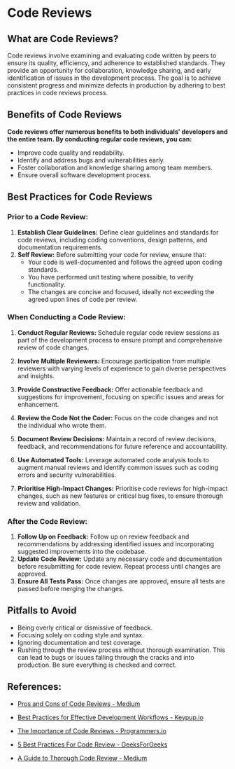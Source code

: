 # Code Reviews

## What are Code Reviews?

Code reviews involve examining and evaluating code written by peers to ensure its quality, efficiency, and adherence to established standards. They provide an opportunity for collaboration, knowledge sharing, and early identification of issues in the development process. The goal is to achieve consistent progress and minimize defects in production by adhering to best practices in code reviews process.

## Benefits of Code Reviews
**Code reviews offer numerous benefits to both individuals’ developers and the entire team. By conducting regular code reviews, you can:**
- Improve code quality and readability.
- Identify and address bugs and vulnerabilities early. 
- Foster collaboration and knowledge sharing among team members.
- Ensure overall software development process.

## Best Practices for Code Reviews

### Prior to a Code Review:
1. **Establish Clear Guidelines:** Define clear guidelines and standards for code reviews, including coding conventions, design patterns, and documentation requirements.
2. **Self Review:** Before submitting your code for review, ensure that:
    - Your code is well-documented and follows the agreed upon coding standards.
    - You have performed unit testing where possible, to verify functionality.
    - The changes are concise and focused, ideally not exceeding the agreed upon lines of code per review.

### When Conducting a Code Review:
1. **Conduct Regular Reviews:** Schedule regular code review sessions as part of the development process to ensure prompt and comprehensive review of code changes.

2. **Involve Multiple Reviewers:** Encourage participation from multiple reviewers with varying levels of experience to gain diverse perspectives and insights.

3. **Provide Constructive Feedback:** Offer actionable feedback and suggestions for improvement, focusing on specific issues and areas for enhancement.

4. **Review the Code Not the Coder:** Focus on the code changes and not the individual who wrote them.

5. **Document Review Decisions:** Maintain a record of review decisions, feedback, and recommendations for future reference and accountability.

6. **Use Automated Tools:** Leverage automated code analysis tools to augment manual reviews and identify common issues such as coding errors and security vulnerabilities.

7. **Prioritise High-Impact Changes:** Prioritise code reviews for high-impact changes, such as new features or critical bug fixes, to ensure thorough review and validation.

### After the Code Review:
1. **Follow Up on Feedback:** Follow up on review feedback and recommendations by addressing identified issues and incorporating suggested improvements into the codebase.
2. **Update Code Review:** Update any necessary code and documentation before resubmitting for code review. Repeat process until changes are approved.
3. **Ensure All Tests Pass:** Once changes are approved, ensure all tests are passed before merging the changes.

## Pitfalls to Avoid

- Being overly critical or dismissive of feedback. 
- Focusing solely on coding style and syntax.
- Ignoring documentation and test coverage.
- Rushing through the review process without thorough examination. This can lead to bugs or isuues falling through the cracks and into production. Be sure everything is checked and correct.

## References:

- [Pros and Cons of Code Reviews - Medium](https://medium.com/@priyanthinisivasubramaniyam/pros-and-cons-of-code-reviews-everything-to-know-about-code-review-as-a-beginner-part-03-dddb77467c9d)

- [Best Practices for Effective Development Workflows - Keypup.io](https://www.keypup.io/blog/mastering-code-review-process)

- [The Importance of Code Reviews - Programmers.io](https://programmers.io/blog/importance-of-code-reviews-in-software-development/)

- [5 Best Practices For Code Review - GeeksForGeeks](https://www.geeksforgeeks.org/5-best-practices-for-code-review/)

- [A Guide to Thorough Code Review - Medium](https://lynchdev.medium.com/a-guide-to-thorough-code-review-e9db5275ea40)